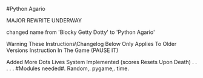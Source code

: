 #Python Agario

MAJOR REWRITE UNDERWAY



changed name from 'Blocky Getty Dotty' to 'Python Agario'









Warning These Instructions\Changelog  Below Only Applies To Older Versions
Instruction In The Game   (PAUSE IT)


Added More Dots
Lives System Implemented
(scores Resets Upon Death)
.
.
.
.
.
#Modules needed#.
Random,.
pygame,.
time.

